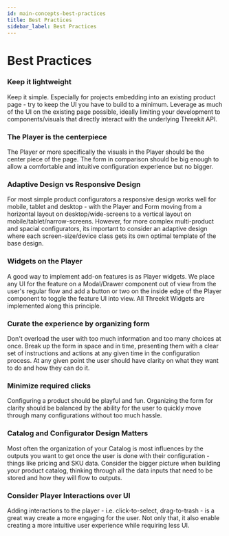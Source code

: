 ```yaml
---
id: main-concepts-best-practices
title: Best Practices
sidebar_label: Best Practices
---
```


# Best Practices

### Keep it lightweight

Keep it simple. Especially for projects embedding into an existing product page - try to keep the UI you have to build to a minimum. Leverage as much of the UI on the existing page possible, ideally limiting your development to components/visuals that directly interact with the underlying Threekit API.

### The Player is the centerpiece

The Player or more specifically the visuals in the Player should be the center piece of the page. The form in comparison should be big enough to allow a comfortable and intuitive configuration experience but no bigger.

### Adaptive Design vs Responsive Design

For most simple product configurators a responsive design works well for mobile, tablet and desktop - with the Player and Form moving from a horizontal layout on desktop/wide-screens to a vertical layout on mobile/tablet/narrow-screens. However, for more complex multi-product and spacial configurators, its important to consider an adaptive design where each screen-size/device class gets its own optimal template of the base design.

### Widgets on the Player

A good way to implement add-on features is as Player widgets. We place any UI for the feature on a Modal/Drawer component out of view from the user's regular flow and add a button or two on the inside edge of the Player component to toggle the feature UI into view. All Threekit Widgets are implemented along this principle.

### Curate the experience by organizing form

Don't overload the user with too much information and too many choices at once. Break up the form in space and in time, presenting them with a clear set of instructions and actions at any given time in the configuration process. At any given point the user should have clarity on what they want to do and how they can do it.

### Minimize required clicks

Configuring a product should be playful and fun. Organizing the form for clarity should be balanced by the ability for the user to quickly move through many configurations without too much hassle.

### Catalog and Configurator Design Matters

Most often the organization of your Catalog is most influences by the outputs you want to get once the user is done with their configuration - things like pricing and SKU data. Consider the bigger picture when building your product catalog, thinking through all the data inputs that need to be stored and how they will flow to outputs.

### Consider Player Interactions over UI

Adding interactions to the player - i.e. click-to-select, drag-to-trash - is a great way create a more engaging for the user. Not only that, it also enable creating a more intuitive user experience while requiring less UI.
